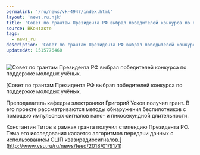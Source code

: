 ```yaml
---
permalink: '/ru/news/vk-4947/index.html'
layout: 'news.ru.njk'
title: 'Совет по грантам Президента РФ выбрал победителей конкурса по поддержке молодых учёных.'
source: ВКонтакте
tags:
  - news_ru
description: 'Совет по грантам Президента РФ выбрал победителей конкурса по поддержке молодых учёных.'
updatedAt: 1515776460
---
```

![Совет по грантам Президента РФ выбрал победителей конкурса по поддержке молодых учёных.](https://sun9-24.userapi.com/c840431/v840431658/44bc1/zycu6I4QboI.jpg)

[Совет по грантам Президента РФ выбрал победителей конкурса по поддержке молодых учёных.

Преподаватель кафедры электроники Григорий Усков получил грант. В его проекте рассматриваются методы обнаружения беспилотников с помощью импульсных сигналов нано- и пикосекундной длительности.

Константин Титов в рамках гранта получил стипендию Президента РФ. Тема его исследования касается алгоритмов передачи данных с использованием СШП квазирадиосигналов.](http://www.vsu.ru/ru/news/feed/2018/01/9171)
